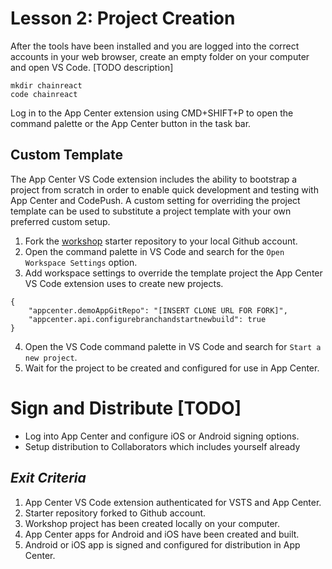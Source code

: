 # Lesson 2: Project Creation
After the tools have been installed and you are logged into the correct accounts in your web browser, create an empty folder on your computer and open VS Code. [TODO description]

```
mkdir chainreact
code chainreact
```

Log in to the App Center extension using CMD+SHIFT+P to open the command palette or the App Center button in the task bar.

## Custom Template
The App Center VS Code extension includes the ability to bootstrap a project from scratch in order to enable quick development and testing with App Center and CodePush. A custom setting for overriding the project template can be used to substitute a project template with your own preferred custom setup.

1. Fork the [workshop](https://github.com/pniko/chain-react-2018) starter repository to your local Github account.
2. Open the command palette in VS Code and search for the `Open Workspace Settings` option.
3. Add workspace settings to override the template project the App Center VS Code extension uses to create new projects.
```
{
    "appcenter.demoAppGitRepo": "[INSERT CLONE URL FOR FORK]",
    "appcenter.api.configurebranchandstartnewbuild": true
}
```
4. Open the VS Code command palette in VS Code and search for `Start a new project`. 
5. Wait for the project to be created and configured for use in App Center.

# Sign and Distribute [TODO]
- Log into App Center and configure iOS or Android signing options.
- Setup distribution to Collaborators which includes yourself already


## _Exit Criteria_
1. App Center VS Code extension authenticated for VSTS and App Center.
2. Starter repository forked to Github account.
3. Workshop project has been created locally on your computer.
4. App Center apps for Android and iOS have been created and built.
5. Android or iOS app is signed and configured for distribution in App Center.